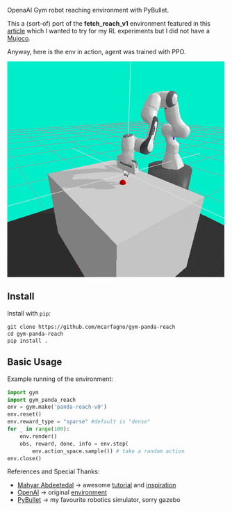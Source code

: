 OpenaAI Gym robot reaching environment with PyBullet.

This a (sort-of) port of the **fetch_reach_v1** environment featured in this [article](https://openai.com/blog/ingredients-for-robotics-research/) which I wanted to try for my RL experiments but I did not have a [Mujoco](http://mujoco.org).

Anyway, here is the env in action, agent was trained with PPO. 

![](img/wow_such_rl.gif)

## Install

Install with `pip`:

    git clone https://github.com/mcarfagno/gym-panda-reach
    cd gym-panda-reach
    pip install .

## Basic Usage 

Example running of the environment:

```python
import gym
import gym_panda_reach
env = gym.make('panda-reach-v0')
env.reset()
env.reward_type = "sparse" #default is "dense"
for _ in range(100):
    env.render()
    obs, reward, done, info = env.step(
        env.action_space.sample()) # take a random action
env.close()
```
References and Special Thanks:
* [Mahyar Abdeetedal](https://github.com/mahyaret) -> awesome [tutorial](https://www.etedal.net/2020/04/pybullet-panda.html) and [inspiration](https://github.com/mahyaret/gym-panda)
* [OpenAI]() -> original [environment](https://github.com/openai/gym/tree/master/gym/envs/robotics/fetch)
* [PyBullet](pybullet.org) -> my favourite robotics simulator, sorry gazebo
